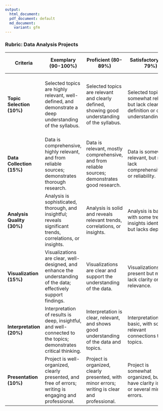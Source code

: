 ```yaml
---
output:
  html_document:
  pdf_document: default
  md_document:
    variant: gfm
---
```


### **Rubric: Data Analysis Projects**


| **Criteria**                 | **Exemplary (90-100%)**                                                                                  | **Proficient (80-89%)**                                                                                 | **Satisfactory (70-79%)**                                                                            | **Needs Improvement (60-69%)**                                                                      | **Unsatisfactory (<60%)**                                                                          |
|------------------------------|----------------------------------------------------------------------------------------------------------|----------------------------------------------------------------------------------------------------------|------------------------------------------------------------------------------------------------------|------------------------------------------------------------------------------------------------------|----------------------------------------------------------------------------------------------------|
| **Topic Selection (10%)**    | Selected topics are highly relevant, well-defined, and demonstrate a deep understanding of the syllabus. | Selected topics are relevant and clearly defined, showing good understanding of the syllabus.            | Selected topics are somewhat relevant, but lack clear definition or deep understanding.              | Selected topics are marginally relevant, poorly defined, or show little understanding of the syllabus.| Topics are irrelevant or not selected, showing no understanding of the syllabus.                    |
| **Data Collection (15%)**    | Data is comprehensive, highly relevant, and from reliable sources; demonstrates thorough research.       | Data is relevant, mostly comprehensive, and from reliable sources; demonstrates good research.            | Data is somewhat relevant, but may lack comprehensiveness or reliability.                            | Data is minimally relevant or incomplete, with questionable reliability.                            | Data is irrelevant, incomplete, or from unreliable sources.                                         |
| **Analysis Quality (30%)**   | Analysis is sophisticated, thorough, and insightful; reveals significant trends, correlations, or insights. | Analysis is solid and reveals relevant trends, correlations, or insights.                               | Analysis is basic, with some trends or insights identified, but lacks depth.                         | Analysis is superficial, with minimal trends or insights identified.                                | Analysis is incorrect, incomplete, or lacks any meaningful insights.                                |
| **Visualization (15%)**      | Visualizations are clear, well-designed, and enhance the understanding of the data; effectively support findings. | Visualizations are clear and support the understanding of the data.                                       | Visualizations are present but may lack clarity or relevance.                                        | Visualizations are poorly designed, unclear, or minimally support the analysis.                      | Visualizations are absent, incorrect, or do not support the analysis.                               |
| **Interpretation (20%)**     | Interpretation of results is deep, insightful, and well-connected to the topics; demonstrates critical thinking. | Interpretation is clear, relevant, and shows good understanding of the data and topics.                   | Interpretation is basic, with some relevant connections to the topics.                               | Interpretation is vague, lacking depth, or shows minimal understanding of the data.                  | Interpretation is incorrect, missing, or shows no understanding of the data or topics.              |
| **Presentation (10%)**       | Project is well-organized, clearly presented, and free of errors; writing is engaging and professional.   | Project is organized, clearly presented, with minor errors; writing is clear and professional.            | Project is somewhat organized, but may have clarity issues or several minor errors.                  | Project is disorganized, unclear, or contains numerous errors.                                       | Project is disorganized, unclear, and riddled with errors.                                          |
